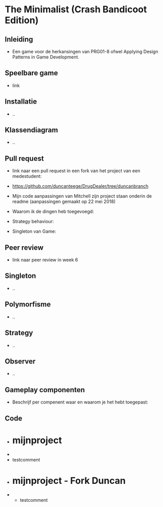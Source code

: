 # The Minimalist (Crash Bandicoot Edition)

## Inleiding
- Een game voor de herkansingen van PRG01-8 ofwel Applying Design Patterns in Game Development. 

## Speelbare game
- link

## Installatie
- ..

## Klassendiagram
- ..

## Pull request
- link naar een pull request in een fork van het project van een medestudent: 
- https://github.com/duncanteege/DrugDealer/tree/duncanbranch
- Mijn code aanpassingen van Mitchell zijn project staan onderin de readme (aanpassingen gemaakt op 22 mei 2018)

- Waarom ik de dingen heb toegevoegd:
- Strategy behaviour:
- Singleton van Game:

## Peer review
- link naar peer review in week 6

## Singleton
- ..

## Polymorfisme
- ..

## Strategy
- ..

## Observer
- ..

## Gameplay componenten
- Beschrijf per compenent waar en waarom je het hebt toegepast:




## Code
- # mijnproject
-
- testcomment
+ # mijnproject - Fork Duncan
+ - testcomment